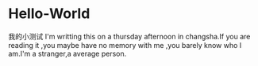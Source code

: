 # Hello-World
我的小测试
I'm writting this on a thursday afternoon in changsha.If you are reading it ,you maybe have no memory with me ,you barely know who I am.I'm a stranger,a average person.

